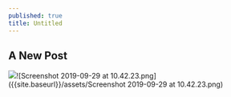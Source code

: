```yaml
---
published: true
title: Untitled
---
```

## A New Post

![]({{site.baseurl}}/assets/Screenshot%202019-09-29%20at%2010.42.23.png)![Screenshot 2019-09-29 at 10.42.23.png]({{site.baseurl}}/assets/Screenshot 2019-09-29 at 10.42.23.png)
